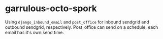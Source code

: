 # garrulous-octo-spork

Using `django_inbound_email` and `post_office` for inbound sendgrid and outbound sendgrid, respectively. Post_office can send on a schedule, each email has it's own send time.
